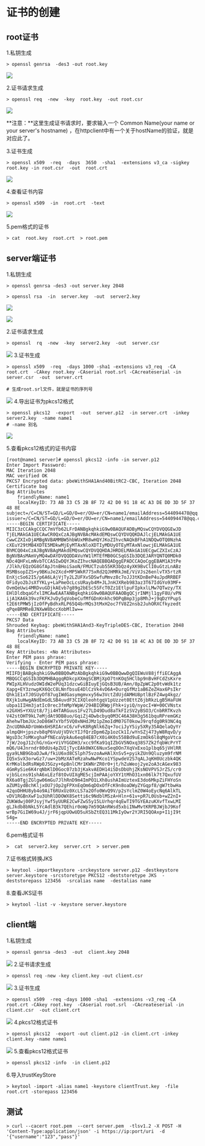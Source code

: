 # 证书的创建

## root证书

1.私钥生成

```shell
> openssl genrsa  -des3 -out root.key
```

![](../image/https/certificate/openssl-genrsa.png)

2.证书请求生成

```shell
> openssl req  -new  -key  root.key  -out root.csr
```

![](../image/https/certificate/openssl-req.png)

**注意：**这里生成证书请求时，要求输入一个 Common Name(your name  or  your  server's hostname) ，在httpclient中有一个关于hostName的验证，就是对应此了。

3.证书生成

```shell
> openssl x509  -req  -days  3650  -sha1  -extensions v3_ca -sigkey root.key -in root.csr  -out  root.crt
```

![](../image/https/certificate/openssl-crt.png)

4.查看证书内容
```shell
> openssl x509  -in  root.crt  -text
```

![](../image/https/certificate/openssl-text.png)

5.pem格式的证书

```shell
> cat  root.key  root.crt  > root.pem
```



## server端证书

1.私钥生成
```shell
> openssl genrsa -des3 -out server.key 2048

> openssl rsa  -in  server.key  -out  server2.key
```

![](../image/https/certificate/server-key.png)

![](../image/https/certificate/server2-key.png)

2.证书请求生成

```shell
> openssl  rq  -new  -key  server2.key  -out  server.csr
```

![](../image/https/certificate/server-csr.png)
3.证书生成

```shell
> openssl x509  -req  -days 1000 -sha1 -extensions v3_req  -CA root.crt  -CAkey root.key -CAserial root.srl -CAcreateserial -in server.csr  -out  server.crt

# 生成root.srl文件，就是证书的序列号
```

![](../image/https/certificate/server-crt.png)
4.导出证书为pkcs12格式

```shell
> openssl pkcs12  -export  -out  server.p12  -in server.crt  -inkey server2.key  -name name1
# -name 别名
```

![](../image/https/certificate/server-p12.png)

5.查看pkcs12格式的证书内容

```shell
[root@name1 server]# openssl pkcs12 -info -in server.p12
Enter Import Password:
MAC Iteration 2048
MAC verified OK
PKCS7 Encrypted data: pbeWithSHA1And40BitRC2-CBC, Iteration 2048
Certificate bag
Bag Attributes
    friendlyName: name1
    localKeyID: 73 AB 33 C5 2B 8F 72 42 D0 91 18 4C A3 DE DD 3D 5F 37 48 8E
subject=/C=CN/ST=GD/L=GD/O=er/OU=er/CN=name1/emailAddress=544094478@qq.com
issuer=/C=CN/ST=GD/L=GD/O=er/OU=er/CN=name1/emailAddress=544094478@qq.com
-----BEGIN CERTIFICATE-----
MIIC3zCCAkgCCQC7mVfb62LFrDANBgkqhkiG9w0BAQUFADByMQswCQYDVQQGEwJD
TjELMAkGA1UECAwCR0QxCzAJBgNVBAcMAkdEMQswCQYDVQQKDAJlcjELMAkGA1UE
CwwCZXIxDjAMBgNVBAMMBW5hbWUxMR8wHQYJKoZIhvcNAQkBFhA1NDQwOTQ0NzhA
cXEuY29tMB4XDTE5MDkwMjEyMTAxNloXDTIyMDUyOTEyMTAxNlowcjELMAkGA1UE
BhMCQ04xCzAJBgNVBAgMAkdEMQswCQYDVQQHDAJHRDELMAkGA1UECgwCZXIxCzAJ
BgNVBAsMAmVyMQ4wDAYDVQQDDAVuYW1lMTEfMB0GCSqGSIb3DQEJARYQNTQ0MDk0
NDc4QHFxLmNvbTCCASIwDQYJKoZIhvcNAQEBBQADggEPADCCAQoCggEBAM1A3tPe
/Jlkh/EQzOG8GfApJtnBHoiSaoN/FMUCTzub55KR3bQz4yXK9BvClI0uGtzLnABz
MSMBsopIZS+y9BKuJe2Xcd+MP5WkR775xRd2QJHMRkJmE/ViVJs26enlvTX5rtzR
EnXjcSo62I5/p6A6LAjVjTy2LZUFXvSDSwfuMmvz8c7oJJ3tKDnBeP4uJpdRRBEF
OFidyo2bJsXfYKLy+LaPmeOcLcsURayb4M+JLJnHJXReb983az3T67IdGYo93MF+
OvmQeUwi4MRDvuGDjkAEvb7g89g2bESc5SFcT0Zz1EtlpuFIpkxlLMw7QTwzy/TX
EHlDldbqaGfxlIMCAwEAATANBgkqhkiG9w0BAQUFAAOBgQCjrINMjl1gyF8U/vPN
ijA1KA6k39vzFKFKJvDy5gVobeCufMfGDnKnkhc9OPqBmp3jp8MhJ+j9qDzYPupS
t2E6tPMW5jIzOfPyBdhxRLP65Q4brMQs3tMxH2oc7fV8Z2nsb2JuhORXCfkyzedt
qPqeBRMReBJNXwW8bccXobMlIw==
-----END CERTIFICATE-----
PKCS7 Data
Shrouded Keybag: pbeWithSHA1And3-KeyTripleDES-CBC, Iteration 2048
Bag Attributes
    friendlyName: name1
    localKeyID: 73 AB 33 C5 2B 8F 72 42 D0 91 18 4C A3 DE DD 3D 5F 37 48 8E
Key Attributes: <No Attributes>
Enter PEM pass phrase:
Verifying - Enter PEM pass phrase:
-----BEGIN ENCRYPTED PRIVATE KEY-----
MIIFDjBABgkqhkiG9w0BBQ0wMzAbBgkqhkiG9w0BBQwwDgQIEWuV88jffiECAggA
MBQGCCqGSIb3DQMHBAggqRDkcpXXmgSCBMjXpO7tnKOq5HClbp9nBvHFCdZsKxre
PWIpXLHVudzOWIdW2ePUq31dzcwGiBIuyEjGQsB3UB/Amn/8pZpWC2p0tvWdk1tz
Xapg+EY3znwpKX6QcC8LNnfbsuE4DlCzVk4vD6A+DurqGfMz1aB6ZeZHax6PsIkr
Qhk1E1xTJ0SUyOf87ugIWdGasymgmvxy56w3VctZdUjdAMHU8ptlBzFZ4wg4kgz/
RXjk1uHwgANdEmGdLSB4uvdF3CIXQleohtgqV1pUzzet0EttZ6jbRkzLgB5HaFUH
ubpa1IIHm3jatIc0rec3fmMpYWpW/294BIQRWpjFhk+iyiQ/nyocI+W+00CVNstx
x2GXHS+YXUzt8/7ji4HTARGuus1Fv27LD49Dud8aTkFIzSV2yBSO3/CnbRRTKvzh
V42stOHT9kL7eMjdAt9DB8uo/GqiZj4Dwbcbyq0M3C46A38H3g561bquRPremGKz
AhehwTbmJUcJoD86W7xYbf5VQ0xNHdJMz1pZmoIdM07GT0kowJ9rqfdg0R93NC4q
ZncUDNkADrUmWx6HSRIArxC6/vFvK8RgNlk6Zq+7ociJyY5iy5XRy35AQelaQyYr
almpQH+jpszvb8qP6VuUjVDVcYIJfQrzDpm6Zp1ozCk1I/wYnSZj473yW8RqvD/y
WgsD3c7oMKvghaPfNEcaVpkAu6eq84EB7cX0i4K0s558Bd9uEzmOk6l8qMgoVtca
7jW/2ogJ12chG/nGx+ViVYGGDH3/xcc9fKa91qIZbGV5NOxq38S7Zk2fqbWcPrYT
mQ6/U4Jnrndr80dUs4pZUIjTycEAk0WXC6NuxSeqOOn7XqVxExo1plbq65jVHlRR
gya9LNB9GbaDJwA/fkiU6xd8CSlph75vzoAwHAlXnSv5+pyikZUn9Qluzym9frNM
IQ5xSvX3orwGz7/uw+2bMzXATeRzahwNwPKco1YSpwdeV2S7qALJqKH0Uczbk4QK
KrMKolbdRsRWp0J5Gzy+6pBnlCMr1KWNrZR0r0+jt/hZuWeoj2ye2oA3cAGex983
4GmRySie6K4rqNbKlD0Goc07zb3jKakvAEDH14iSDsDbUhjZKsNOVPVSJrZS/cr0
vjbSLcns91shA6xLEzf8tOvUIXgME5cjImPAAjoYXY1tMhO31xn06lk7t7QxufUV
RX6a0TgjZGlgw06mGu7JlhRnD9m4ImPO1LXh8ushAImUztexE3do6MkpZiFHYoSn
aZUM1ydBchKljxOU7jOp2gFPXnEqOm6qDOxOfFcK9n8oaDWyZYGqpf8/gW7tbwHa
42qoDHHU8yb4o9AiT6RUxUz0XcLS7a2Ofo0WvQ9V/p2sYclmZ0W4oEycNq6AlkTL
vDV1RGBnXwF1u3UhRlDDOWX8Setti6c9NdblMSzA+Hln+61v+pR7L0Usb+wZ2nI+
ZUKWdwj00PJsyjYwf5yUURE2CwFZwS5y15LUrhqr4qEwTI9TGYEAzuKXvfTxwLMI
gLJkdb8bNkL5YcAdlB3k7QEhir0oWp7m59QAnRWsd5xbiINwMvtKRPBJWjbJ9Kof
wrBp7GiIW69u4J/jrF6jqpUOwUD5uXSbZtEQ311MkIyOwr2YJRI5QOAxp+I1jI9t
S4g=
-----END ENCRYPTED PRIVATE KEY-----
```

6.pem格式证书

```shell
>  cat  server2.key  server.crt  > server.pem
```

7.证书格式转换JKS

```shell
> keytool -importkeystore -srckeystore server.p12 -destkeystore server.keystore -srcstoretype PKCS12 -deststoretype JKS  -deststorepass 123456  -srcalias name  -destalias name
```

8.查看JKS证书

```shell
> keytool -list -v -keystore server.keystore
```



## client端

1.私钥生成
```shell
> openssl genrsa -des3  -out  client.key 2048
```

![](../image/https/certificate/client-key.png)
2.证书请求生成

```shell
> openssl req -new -key client.key -out client.csr
```

![](../image/https/certificate/client-req.png)
3.证书生成

```shell
> openssl x509  -req -days 1000 -sha1  -extensions -v3_req -CA root.crt -CAkey root.key  -CAserial root.srl  -CAcreateserial -in  client.csr  -out client.crt
```

![](../image/https/certificate/client-crt.png)
4.pkcs12格式证书

```shell
> openssl pkcs12  -export -out client.p12 -in client.crt -inkey client.key -name name1
```

![](../image/https/certificate/client-p12.png)
5.查看pkcs12格式证书

```shell
> openssl pkcs12 -info  -in client.p12
```

6.导入trustKeyStore

```shell
> keytool -import -alias name1 -keystore clientTrust.key  -file root.crt -storepass 123456 
```



## 测试

```shell
> curl --cacert root.pem  --cert server.pem  -tlsv1.2 -X POST -H 'Content-Type:application/json' -i https://ip:port/uri  -d '{"username":"123","pass"}'
```



